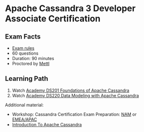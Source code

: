 # Apache Cassandra 3 Developer Associate Certification

## Exam Facts

- [Exam rules](https://www.datastax.com/dev/certification-rules)
- 60 questions
- Duration: 90 minutes
- Proctored by [Mettl](https://mettl.com/)

## Learning Path

1) Watch [Academy DS201 Foundations of Apache Cassandra](https://www.youtube.com/playlist?list=PL2g2h-wyI4Spf5rzSmesewHpXYVnyQ2TS)
2) Watch [Academy DS220 Data Modeling with Apache Cassandra](https://www.youtube.com/playlist?list=PL2g2h-wyI4SqIigskyJNAeL2vSTJZU_Qp)

Additional material:
- Workshop: Cassandra Certification Exam Preparation: [NAM](https://www.youtube.com/watch?v=1NSUXcWrkZM) or [EMEA/APAC](https://www.youtube.com/watch?v=9lNhGwNucZ0)
- [Introduction To Apache Cassandra](https://www.youtube.com/watch?v=B_HTdrTgGNs)
